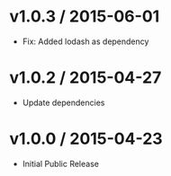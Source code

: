 
# v1.0.3 / 2015-06-01
- Fix: Added lodash as dependency

# v1.0.2 / 2015-04-27
- Update dependencies

# v1.0.0 / 2015-04-23
- Initial Public Release
